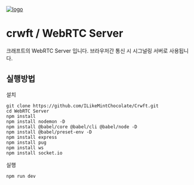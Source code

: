 [![logo](https://github.com/ILikeMintChocolate/Crwft)](https://user-images.githubusercontent.com/99123542/171640603-4f29f525-0137-48d4-a948-dab27b468f46.png)

# crwft / WebRTC Server

크래프트의 WebRTC Server 입니다.
브라우저간 통신 시 시그널링 서버로 사용됩니다.

## 실행방법
설치
```
git clone https://github.com/ILikeMintChocolate/Crwft.git
cd WebRTC Server
npm install 
npm install nodemon -D
npm install @babel/core @babel/cli @babel/node -D
npm install @babel/preset-env -D
npm install express
npm install pug
npm install ws
npm install socket.io
```
실행
```
npm run dev
```
